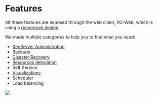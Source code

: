 # Features

All these features are exposed through the web client, XO-Web, which is using a [responsive design](https://xen-orchestra.com/blog/xen-orchestra-responsive-design/).

We made multiple categories to help you to find what you need:

* [XenServer Administration](administration.html)
* [Backups](backups.html)
* [Disaster Recovery](disaster_recovery.html)
* [Resources delegation](resources_delegation.html)
* Self Service
* [Visualizations](visualizations.html)
* Scheduler
* Load balancing


![](https://xen-orchestra.com/blog/content/images/2015/05/phone1.JPG)